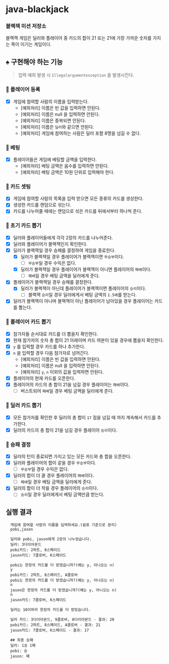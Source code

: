 # java-blackjack

### 블랙잭 미션 저장소

블랙잭 게임은 딜러와 플레이어 중 카드의 합이 21 또는 21에 가장 가까운 숫자를 가지는 쪽이 이기는 게임이다.

## ♠ 구현해야 하는 기능

> 입력 예외 발생 시 `Illegalargumentexception` 을 발생시킨다.

### 📌 플레이어 등록
- [x] 게임에 참여할 사람의 이름을 입력받는다.
  - [예외처리] 이름은 빈 값을 입력하면 안된다.
  - [예외처리] 이름은 null 을 입력하면 안된다.
  - [예외처리] 이름은 중복되면 안된다.
  - [예외처리] 이름은 `딜러`와 같으면 안된다.
  - [예외처리] 게임에 참여하는 사람은 딜러 포함 8명을 넘길 수 없다.

### 📌 베팅
- [x] 플레이어들은 게임에 베팅할 금액을 입력한다.
  - [예외처리] 베팅 금액은 음수를 입력하면 안된다.
  - [예외처리] 베팅 금액은 10원 단위로 입력해야 한다.

### 📌 카드 셋팅
- [x] 게임에 참여할 사람의 목록을 입력 받으면 모든 종류의 카드를 생성한다.
- [x] 생성한 카드를 랜덤으로 섞는다.
- [x] 카드를 나누어줄 때에는 랜덤으로 섞은 카드를 뒤에서부터 하나씩 준다.

### 📌 초기 카드 뽑기
- [x] 딜러와 플레이어들에게 각각 2장의 카드를 나누어준다.
- [x] 딜러와 플레이어가 블랙잭인지 확인한다.
- [x] 딜러가 블랙잭일 경우 승패를 결정하여 게임을 종료한다.
  - [x] 딜러가 블랙잭일 경우 플레이어가 블랙잭이면 `무승부`이다.
    - [ ] `무승부`일 경우 수익은 없다.
  - [x] 딜러가 블랙잭일 경우 플레이어가 블랙잭이 아니면 플레이어의 `패배`이다.
    - [ ] `패배`일 경우 베팅 금액을 딜러에게 준다.
- [x] 플레이어가 블랙잭일 경우 승패를 결정한다.
  - [x] 딜러가 블랙잭이 아닌데 플레이어가 블랙잭이면 플레이어의 `승리`이다.
    - [ ] 블랙잭 `승리`일 경우 딜러에게서 베팅 금액의 `1.5배`를 받는다.
- [x] 딜러가 블랙잭이 아니며 블랙잭이 아닌 플레이어가 남아있을 경우 플레이어는 카드를 뽑는다.

### 📌 플레이어 카드 뽑기
- [x] 참가자들 순서대로 카드를 더 뽑을지 확인한다.
- [x] 현재 참가자의 숫자 총 합이 21 아래이며 카드 여분이 있을 경우에 뽑을지 확인한다.
- [x] `y` 를 입력할 경우 카드를 하나 추가한다.
- [x] `n` 을 입력할 경우 다음 참가자로 넘어간다.
  - [예외처리] 이름은 빈 값을 입력하면 안된다.
  - [예외처리] 이름은 null 을 입력하면 안된다.
  - [예외처리] `y`, `n` 이외의 값을 입력하면 안된다.
- [x] 플레이어의 현재 카드를 오픈한다.
- [x] 플레이어의 카드의 총 합이 21을 넘길 경우 플레이어는 `패배`이다.
  - [ ] 버스트되어 `패배`일 경우 베팅 금액을 딜러에게 준다.

### 📌 딜러 카드 뽑기
- [x] 모든 참가자를 확인한 후 딜러의 총 합이 `17` 점을 넘길 때 까지 계속해서 카드를 추가한다.
- [x] 딜러의 카드의 총 합이 21을 넘길 경우 플레이어 `승리`이다.

### 📌 승패 결정
- [x] 딜러의 턴이 종료되면 가지고 있는 모든 카드와 총 합을 오픈한다.
- [x] 딜러와 플레이어의 합이 같을 경우 `무승부`이다.
  - [ ] `무승부`일 경우 수익은 없다.
- [x] 딜러의 합이 더 클 경우 플레이어의 `패배`이다.
  - [ ] `패배`일 경우 베팅 금액을 딜러에게 준다.
- [x] 딜러의 합이 더 작을 경우 플레이어의 `승리`이다.
  - [ ] `승리`일 경우 딜러에게서 베팅 금액만큼 받는다.

## 실행 결과
  ```
    게임에 참여할 사람의 이름을 입력하세요.(쉼표 기준으로 분리)
    pobi,jason
  
    딜러와 pobi, jason에게 2장의 나누었습니다.
    딜러: 3다이아몬드
    pobi카드: 2하트, 8스페이드
    jason카드: 7클로버, K스페이드
  
    pobi는 한장의 카드를 더 받겠습니까?(예는 y, 아니오는 n)
    y
    pobi카드: 2하트, 8스페이드, A클로버
    pobi는 한장의 카드를 더 받겠습니까?(예는 y, 아니오는 n)
    n
    jason은 한장의 카드를 더 받겠습니까?(예는 y, 아니오는 n)
    n
    jason카드: 7클로버, K스페이드
  
    딜러는 16이하라 한장의 카드를 더 받았습니다.
  
    딜러 카드: 3다이아몬드, 9클로버, 8다이아몬드 - 결과: 20
    pobi카드: 2하트, 8스페이드, A클로버 - 결과: 21
    jason카드: 7클로버, K스페이드 - 결과: 17
  
    ## 최종 승패
    딜러: 1승 1패
    pobi: 승
    jason: 패
  ```
